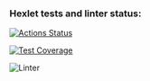 ### Hexlet tests and linter status:
[![Actions Status](https://github.com/asagafonov/python-project-lvl1/workflows/hexlet-check/badge.svg)](https://github.com/asagafonov/python-project-lvl1/actions)

[![Test Coverage](https://api.codeclimate.com/v1/badges/927452a92bbbe98fba2c/test_coverage)](https://codeclimate.com/github/asagafonov/python-project-lvl1/test_coverage)

![Linter](https://github.com/asagafonov/python-project-lvl1/actions/workflows/linter.yml/badge.svg)
